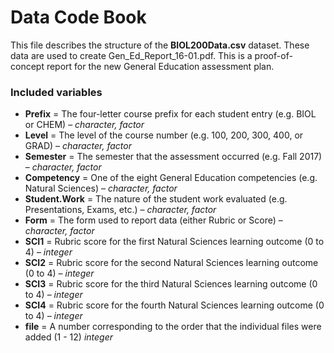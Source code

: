 # Data Code Book
This file describes the structure of the **BIOL200Data.csv** dataset. These data are used to create Gen_Ed_Report_16-01.pdf. This is a proof-of-concept report for the new General Education assessment plan.   

### Included variables ###
* **Prefix** = The four-letter course prefix for each student entry (e.g. BIOL or CHEM) – *character, factor*
* **Level** = The level of the course number (e.g. 100, 200, 300, 400, or GRAD) – *character, factor*
* **Semester** = The semester that the assessment occurred (e.g. Fall 2017) – *character, factor*
* **Competency** = One of the eight General Education competencies (e.g. Natural Sciences) – *character, factor*
* **Student.Work** = The nature of the student work evaluated (e.g. Presentations, Exams, etc.) – *character, factor*
* **Form** = The form used to report data (either Rubric or Score) – *character, factor*
* **SCI1** = Rubric score for the first Natural Sciences learning outcome (0 to 4) – *integer*
* **SCI2** = Rubric score for the second Natural Sciences learning outcome (0 to 4)  – *integer*
* **SCI3** = Rubric score for the third Natural Sciences learning outcome (0 to 4) – *integer*
* **SCI4** = Rubric score for the fourth Natural Sciences learning outcome (0 to 4) – *integer*
* **file** = A number corresponding to the order that the individual files were added (1 - 12) *integer*